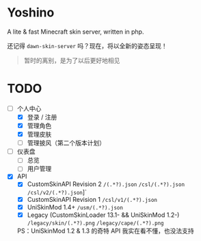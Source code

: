 # Yoshino
A lite &amp; fast Minecraft skin server, written in php.

还记得 `dawn-skin-server` 吗？现在，将以全新的姿态呈现！

> 暂时的离别，是为了以后更好地相见

# TODO

- [ ] 个人中心
  - [x] 登录 / 注册
  - [x] 管理角色
  - [x] 管理皮肤
  - [ ] 管理披风（第二个版本计划）
- [ ] 仪表盘
  - [ ] 总览
  - [ ] 用户管理
- [x] API
  - [x] CustomSkinAPI Revision 2 `/(.*?).json` `/csl/(.*?).json` `/csl/v2/(.*?).json`]`
  - [x] CustomSkinAPI Revision 1 `/csl/v1/(.*?).json`
  - [x] UniSkinMod 1.4+ `/usm/(.*?).json`
  - [x] Legacy (CustomSkinLoader 13.1- && UniSkinMod 1.2-) `/legacy/skin/(.*?).png` `/legacy/cape/(.*?).png`

  PS：UniSkinMod 1.2 & 1.3 的奇特 API 我实在看不懂，也没法支持